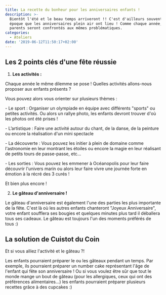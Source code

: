```yaml
---
title: La recette du bonheur pour les anniversaires enfants !
description: >-
  Bientôt l'été et le beau temps arriveront !! C'est d'ailleurs souvent à cette
  époque que les anniversaires plein air ont lieu ! Comme chaque année, les
  parents seront confrontés aux mêmes problématiques.
categories:
  - Ateliers
date: '2019-06-12T11:50:17+02:00'
---
```

## Les 2 points clés d'une fête réussie

1. **Les activités :**

Chaque année le même dilemme se pose ! Quelles activités allons-nous proposer aux enfants présents ? 

Vous pouvez alors vous orienter sur plusieurs thèmes : 

\- Le sport : Organiser un olympiade en équipe avec différents "sports" ou petites activités. Ou alors un rallye photo, les enfants devront trouver d'où les photos ont été prises !

\- L’artistique : Faire une activité autour du chant, de la danse, de la peinture ou encore la réalisation d'un mini spectacle

\- La découverte : Vous pouvez les initier à plein de domaine comme l'astronomie en leur montrant les étoiles ou encore la magie en leur réalisant de petits tours de passe-passe, etc...

\- Les sorties : Vous pouvez les emmener à Océanopolis pour leur faire découvrir l'univers marin ou alors leur faire vivre une journée forte en émotion à la récré des 3 curés !

Et bien plus encore ! 

2. **Le gâteau d'anniversaire !**

Le gâteau d'anniversaire est également l'une des parties les plus importante de la fête. C'est là où les autres enfants chanteront "Joyeux Anniversaire", votre enfant soufflera ses bougies et quelques minutes plus tard il déballera tous ses cadeaux. Le gâteau est toujours l'un des moments préférés de tous :)

## La solution de Cuistot du Coin

Et si vous alliez l'activité et le gâteau ?!

Les enfants pourraient préparer le ou les gâteaux pendant un temps. Par exemple, ils pourraient préparer un number cake représentant l'âge de l'enfant qui fête son anniversaire ! Ou si vous voulez être sûr que tout le monde mange un bout de gâteau (pour les allergiques, ceux qui ont des préférences alimentaires...) les enfants pourraient préparer plusieurs recettes grâce à des cupcakes :)
